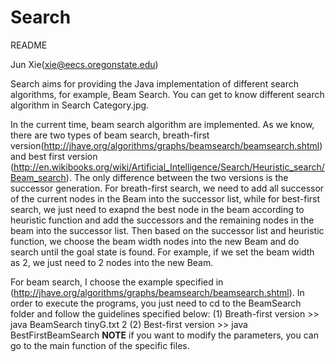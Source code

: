 Search
======
README

Jun Xie(xie@eecs.oregonstate.edu)

Search aims for providing the Java implementation of different search algorithms, for example, Beam Search. You can get to know different search algorithm in Search Category.jpg.

In the current time, beam search algorithm are implemented. As we know, there are two types of beam search, breath-first version(http://jhave.org/algorithms/graphs/beamsearch/beamsearch.shtml) and best first version (http://en.wikibooks.org/wiki/Artificial_Intelligence/Search/Heuristic_search/Beam_search). The only difference between the two versions is the successor generation. For breath-first search, we need to add all successor of the current nodes in the Beam into the successor list, while for best-first search, we just need to exapnd the best node in the beam according to heuristic function and add the successors and the remaining nodes in the beam into the successor list. Then based on the successor list and heuristic function, we choose the beam width nodes into the new Beam and do search until the goal state is found. For example, if we set the beam width as 2, we just need to 2 nodes into the new Beam.

For beam search, I choose the example specified in (http://jhave.org/algorithms/graphs/beamsearch/beamsearch.shtml). In order to execute the programs, you just need to cd to the BeamSearch folder and follow the guidelines specified below:
        (1) Breath-first version
        >>  java BeamSearch tinyG.txt 2
        (2) Best-first version
        >> java BestFirstBeamSearch
        <b>NOTE</b> if you want to modify the parameters, you can go to the main function of the specific files.
